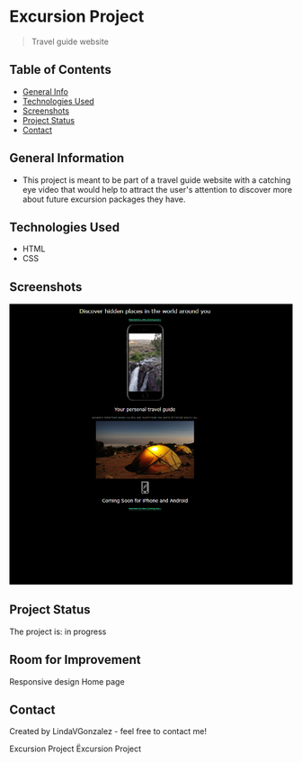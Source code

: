 # Excursion Project 
> Travel guide website 


## Table of Contents
* [General Info](#general-information)
* [Technologies Used](#technologies-used)
* [Screenshots](#screenshots)
* [Project Status](#project-status)
* [Contact](#contact)



## General Information
- This project is meant to be part of a travel guide website with a catching eye video that would help to attract the user's attention to discover more about future excursion packages they have.


## Technologies Used
- HTML
- CSS


## Screenshots
![Example screenshot](./images/excursionproject.jpg)


## Project Status
The project is: in progress


## Room for Improvement
Responsive design 
Home page 


## Contact
Created by LindaVGonzalez - feel free to contact me!


Excursion Project
Ëxcursion Project
